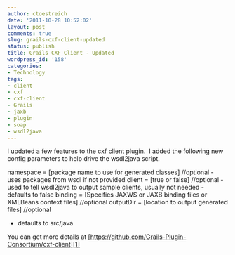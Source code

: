 ```yaml
---
author: ctoestreich
date: '2011-10-28 10:52:02'
layout: post
comments: true
slug: grails-cxf-client-updated
status: publish
title: Grails CXF Client - Updated
wordpress_id: '158'
categories:
- Technology
tags:
- client
- cxf
- cxf-client
- Grails
- jaxb
- plugin
- soap
- wsdl2java
---
```


I updated a few features to the cxf client plugin.  I added the following new
config parameters to help drive the wsdl2java script.

namespace = [package name to use for generated classes] //optional - uses
packages from wsdl if not provided client = [true or false] //optional - used
to tell wsdl2java to output sample clients, usually not needed - defaults to
false binding = [Specifies JAXWS or JAXB binding files or XMLBeans context
files] //optional outputDir = [location to output generated files] //optional
- defaults to src/java

You can get more details at [https://github.com/Grails-Plugin-Consortium/cxf-client][1]

   [1]: https://github.com/Grails-Plugin-Consortium/cxf-client (grails cxf client)

